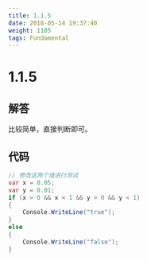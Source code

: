 ```yaml
---
title: 1.1.5
date: 2018-05-14 19:37:40
weight: 1105
tags: Fundamental
---
```


# 1.1.5


## 解答

比较简单，直接判断即可。

## 代码

```csharp
// 修改这两个值进行测试
var x = 0.05;
var y = 0.01;
if (x > 0 && x < 1 && y > 0 && y < 1)
{
    Console.WriteLine("true");
}
else
{
    Console.WriteLine("false");
}
```

